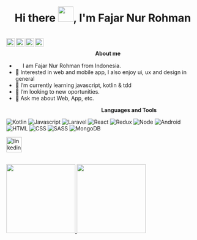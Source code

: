 <h1 align="center">Hi there <img src="https://github.com/sudnyeshtalekar/sudnyeshtalekar/blob/master/Assets/Hi.gif" width="40px">, I'm Fajar Nur Rohman</h1>
<br />
<a href="#">
  <img align="left" width="22px" src="https://cdn.jsdelivr.net/npm/simple-icons@v3/icons/twitter.svg" />
</a>
<a href="https://www.linkedin.com/in/fajarnurrohman">
  <img align="left" width="22px" src="https://cdn.jsdelivr.net/npm/simple-icons@v3/icons/linkedin.svg" />
</a>
<a href="https://github.com/fajjarnr">
  <img align="left" width="22px" src="https://cdn.jsdelivr.net/npm/simple-icons@v3/icons/github.svg" />
</a>
<a href="#">
  <img align="left" width="22px" src="https://cdn.jsdelivr.net/npm/simple-icons@3.2.0/icons/write-dot-as.svg" />
</a>
<br />

&nbsp;&nbsp;&nbsp;&nbsp;&nbsp;&nbsp;&nbsp;&nbsp;&nbsp;&nbsp;&nbsp;&nbsp;&nbsp;&nbsp;&nbsp;&nbsp;&nbsp;&nbsp;&nbsp;&nbsp;&nbsp;&nbsp;&nbsp;&nbsp;&nbsp;&nbsp;&nbsp;&nbsp;&nbsp;&nbsp;&nbsp;&nbsp;&nbsp;&nbsp;&nbsp;&nbsp;&nbsp;&nbsp;&nbsp;&nbsp;&nbsp;&nbsp;&nbsp;&nbsp;&nbsp;&nbsp;&nbsp;&nbsp;&nbsp;&nbsp;&nbsp;&nbsp;&nbsp;&nbsp;&nbsp;&nbsp;&nbsp;&nbsp;&nbsp;<b>About me</b> <br>
- <img src ="https://s3.amazonaws.com/pix.iemoji.com/images/emoji/apple/ios-12/256/boy-light-skin-tone.png" height= 15px width = 15px> I am Fajar Nur Rohman from Indonesia.
- 🔭 Interested in web and mobile app, I also enjoy ui, ux and design in general
- 🌱 I’m currently learning javascript, kotlin & tdd
- 👯 I’m looking to new oportunities.
- 💬 Ask me about Web, App, etc.

&nbsp;&nbsp;&nbsp;&nbsp;&nbsp;&nbsp;&nbsp;&nbsp;&nbsp;&nbsp;&nbsp;&nbsp;&nbsp;&nbsp;&nbsp;&nbsp;&nbsp;&nbsp;&nbsp;&nbsp;&nbsp;&nbsp;&nbsp;&nbsp;&nbsp;&nbsp;&nbsp;&nbsp;&nbsp;&nbsp;&nbsp;&nbsp;&nbsp;&nbsp;&nbsp;&nbsp;&nbsp;&nbsp;&nbsp;&nbsp;&nbsp;&nbsp;&nbsp;&nbsp;&nbsp;&nbsp;&nbsp;&nbsp;&nbsp;&nbsp;&nbsp;&nbsp;&nbsp;&nbsp;&nbsp;&nbsp;&nbsp;&nbsp;&nbsp;&nbsp;&nbsp;&nbsp;&nbsp;<b>Languages and Tools</b> <br>

![Kotlin](https://img.shields.io/badge/-Kotlin-181717?style=for-the-badge&logo=Kotlin&logoColor=white)
![Javascript](https://img.shields.io/badge/-Javascript-181717?style=for-the-badge&logo=Javascript)
![Laravel](https://img.shields.io/badge/-Laravel-181717?style=for-the-badge&logo=Laravel)
![React](https://img.shields.io/badge/-React-000?&logo=React)
![Redux](https://img.shields.io/badge/-Redux-000?&logo=Redux)
![Node](https://img.shields.io/badge/-Node-000?&logo=Node.js)
![Android](https://img.shields.io/badge/-Android-181717?style=for-the-badge&logo=Android)
![HTML](https://img.shields.io/badge/-HTML5-000?&logo=HTML5)
![CSS](https://img.shields.io/badge/-CSS3-000?&logo=CSS3)
![SASS](https://img.shields.io/badge/-SASS-000?&logo=SASS)
![MongoDB](https://img.shields.io/badge/-MongoDB-000?&logo=MongoDB)

[<img src='https://cdn.jsdelivr.net/npm/simple-icons@3.0.1/icons/linkedin.svg' alt='linkedin' height='40'>](https://www.linkedin.com/in/fajarnurrohman/)

<br />
<a href="#" target="_blank">
  <img height="180em" src="https://github-readme-stats.vercel.app/api?username=fajjarnr&theme=buefy&show_icons=true" />
  <img height="180em" src="https://github-readme-stats.vercel.app/api/top-langs/?username=fajjarnr&theme=buefy&layout=compact&langs_count=8" />
</a>

